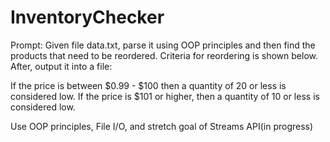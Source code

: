 # InventoryChecker
 
Prompt:
Given file data.txt, parse it using OOP principles and then find the products that need to be reordered. Criteria for reordering is shown below. After, output it into a file:

If the price is between $0.99 - $100 then a quantity of 20 or less is considered low.
If the price is $101 or higher, then a quantity of 10 or less is considered low.

Use OOP principles, File I/O, and stretch goal of Streams API(in progress)
